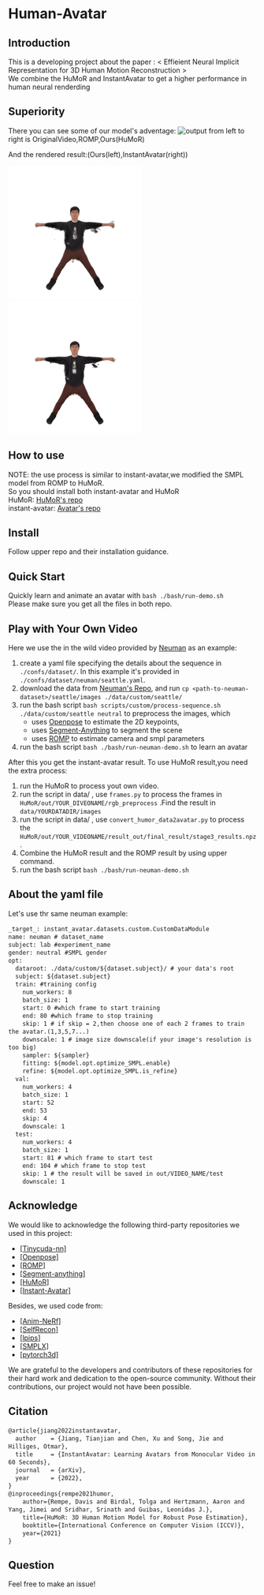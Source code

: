 # Human-Avatar
## Introduction
This is a developing project about the paper : < Effieient Neural Implicit Representation for 3D Human Motion Reconstruction > \
We combine the HuMoR and InstantAvatar to get a higher performance in human neural renderding
## Superiority
There you can see some of our model's adventage: 
![output](https://github.com/HZXu-526/HuMoR-Avatar/assets/82307443/2f717ff4-9fdc-423c-b9c5-d63ff4999e87)
from left to right is OriginalVideo,ROMP,Ours(HuMoR)

And the rendered result:(Ours(left),InstantAvatar(right))
<p float="left"> 
<img src="./media/neuman/our_lab.gif" width="270" height="270">
<img src="./media/neuman/org_lab.gif" width="270" height="270">
</p>

## How to use 
NOTE: the use process is similar to instant-avatar,we modified the SMPL model from ROMP to HuMoR. \
So you should install both instant-avatar and HuMoR \
HuMoR: [HuMoR's repo](https://github.com/davrempe/humor) \
instant-avatar: [Avatar's repo](https://github.com/tijiang13/InstantAvatar)

## Install 
Follow upper repo and their installation guidance.

## Quick Start
Quickly learn and animate an avatar with `bash ./bash/run-demo.sh` \
Please make sure you get all the files in both repo.

## Play with Your Own Video
Here we use the in the wild video provided by [Neuman](https://github.com/apple/ml-neuman) as an example:

1. create a yaml file specifying the details about the sequence in `./confs/dataset/`. In this example it's provided in `./confs/dataset/neuman/seattle.yaml`.
2. download the data from [Neuman's Repo](https://github.com/apple/ml-neuman), and run `cp <path-to-neuman-dataset>/seattle/images ./data/custom/seattle/`
3. run the bash script `bash scripts/custom/process-sequence.sh ./data/custom/seattle neutral` to preprocess the images, which
    - uses [Openpose](https://github.com/CMU-Perceptual-Computing-Lab/openpose) to estimate the 2D keypoints,
    - uses [Segment-Anything](https://github.com/facebookresearch/segment-anything) to segment the scene
    - uses [ROMP](https://github.com/Arthur151/ROMP) to estimate camera and smpl parameters
4. run the bash script `bash ./bash/run-neuman-demo.sh` to learn an avatar

After this you get the instant-avatar result.
To use HuMoR result,you need the extra process:
1. run the HuMoR to process yout own video.
2. run the script in data/ , use `frames.py` to process the frames in `HuMoR/out/YOUR_DIVEONAME/rgb_preprocess` .Find the result in `data/YOURDATADIR/images`
3. run the script in data/ , use `convert_humor_data2avatar.py` to process the `HuMoR/out/YOUR_VIDEONAME/result_out/final_result/stage3_results.npz`.
4. Combine the HuMoR result and the ROMP result by using upper command.
5. run the bash script `bash ./bash/run-neuman-demo.sh`

## About the yaml file
Let's use thr same neuman example:
```
_target_: instant_avatar.datasets.custom.CustomDataModule
name: neuman # dataset_name
subject: lab #experiment_name
gender: neutral #SMPL gender
opt:
  dataroot: ./data/custom/${dataset.subject}/ # your data's root
  subject: ${dataset.subject}
  train: #training config
    num_workers: 8 
    batch_size: 1
    start: 0 #which frame to start training
    end: 80 #which frame to stop training
    skip: 1 # if skip = 2,then choose one of each 2 frames to train the avatar.(1,3,5,7...)
    downscale: 1 # image size downscale(if your image's resolution is too big)
    sampler: ${sampler}
    fitting: ${model.opt.optimize_SMPL.enable}
    refine: ${model.opt.optimize_SMPL.is_refine}
  val:
    num_workers: 4
    batch_size: 1
    start: 52
    end: 53
    skip: 4
    downscale: 1
  test:
    num_workers: 4
    batch_size: 1
    start: 81 # which frame to start test
    end: 104 # which frame to stop test
    skip: 1 # the result will be saved in out/VIDEO_NAME/test
    downscale: 1

```


## Acknowledge
We would like to acknowledge the following third-party repositories we used in this project:
- [[Tinycuda-nn]](https://github.com/NVlabs/tiny-cuda-nn)
- [[Openpose]](https://github.com/CMU-Perceptual-Computing-Lab/openpose)
- [[ROMP]](https://github.com/Arthur151/ROMP)
- [[Segment-anything]](https://github.com/facebookresearch/segment-anything)
- [[HuMoR]](https://github.com/davrempe/humor)
- [[Instant-Avatar]](https://github.com/tijiang13/InstantAvatar)

Besides, we used code from:
- [[Anim-NeRf]](https://github.com/JanaldoChen/Anim-NeRF)
- [[SelfRecon]](https://github.com/jby1993/SelfReconCode)
- [[lpips]](https://github.com/richzhang/PerceptualSimilarity)
- [[SMPLX]](https://github.com/vchoutas/smplx)
- [[pytorch3d]](https://github.com/facebookresearch/pytorch3d)

We are grateful to the developers and contributors of these repositories for their hard work and dedication to the open-source community. Without their contributions, our project would not have been possible.

## Citation
```
@article{jiang2022instantavatar,
  author    = {Jiang, Tianjian and Chen, Xu and Song, Jie and Hilliges, Otmar},
  title     = {InstantAvatar: Learning Avatars from Monocular Video in 60 Seconds},
  journal   = {arXiv},
  year      = {2022},
}
@inproceedings{rempe2021humor,
    author={Rempe, Davis and Birdal, Tolga and Hertzmann, Aaron and Yang, Jimei and Sridhar, Srinath and Guibas, Leonidas J.},
    title={HuMoR: 3D Human Motion Model for Robust Pose Estimation},
    booktitle={International Conference on Computer Vision (ICCV)},
    year={2021}
}
```
## Question
Feel free to make an issue!
